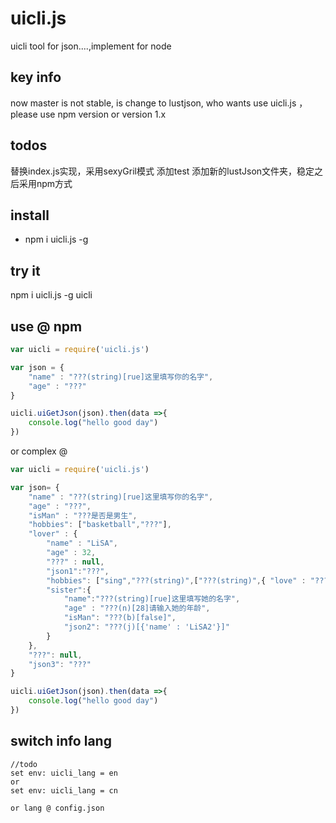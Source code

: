 # uicli.js
uicli tool for json....,implement for node

## key info
now master is not stable,
is change to lustjson,
who wants use uicli.js ， please use npm version or version 1.x

## todos
替换index.js实现，采用sexyGril模式
添加test
添加新的lustJson文件夹，稳定之后采用npm方式


## install
* npm i uicli.js -g

## try it 
npm i uicli.js -g
uicli


## use @ npm
```javascript
var uicli = require('uicli.js')

var json = {
    "name" : "???(string)[rue]这里填写你的名字",
    "age" : "???"
}

uicli.uiGetJson(json).then(data =>{
    console.log("hello good day")
})

```
or complex @
```javascript
var uicli = require('uicli.js')

var json= {
    "name" : "???(string)[rue]这里填写你的名字",
    "age" : "???",
    "isMan" : "???是否是男生",
    "hobbies": ["basketball","???"],
    "lover" : {
        "name" : "LiSA",
        "age" : 32,
        "???" : null,
        "json1":"???",
        "hobbies": ["sing","???(string)",["???(string)",{ "love" : "???(s)", "like" : { "???": ""}}]],
        "sister":{
            "name":"???(string)[rue]这里填写她的名字",
            "age" : "???(n)[28]请输入她的年龄",
            "isMan": "???(b)[false]",
            "json2": "???(j)[{'name' : 'LiSA2'}]"
        }
    },
    "???": null,
    "json3": "???"
}

uicli.uiGetJson(json).then(data =>{
    console.log("hello good day")
})

```

## switch info lang
    //todo
    set env: uicli_lang = en
    or
    set env: uicli_lang = cn

    or lang @ config.json 


